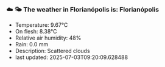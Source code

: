 ### ☁️ 🌤️  The weather in Florianópolis is: Florianópolis

- Temperature: 9.67°C
- On flesh: 8.38°C
- Relative air humidity: 48%
- Rain: 0.0 mm
- Description: Scattered clouds
- last updated: 2025-07-03T09:20:09.628488
